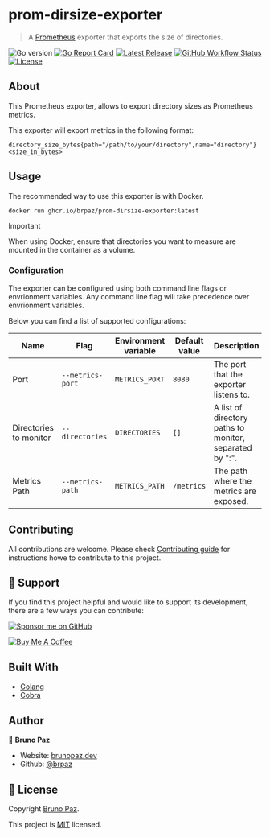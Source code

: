 # prom-dirsize-exporter

> A [Prometheus](https://prometheus.io/) exporter that exports the size of directories.

![Go version](https://img.shields.io/github/go-mod/go-version/brpaz/prom-dirsize-exporter?style=for-the-badge)
[![Go Report Card](https://goreportcard.com/badge/github.com/brpaz/prom-dirsize-exporter?style=for-the-badge)](https://goreportcard.com/report/github.com/brpaz/prom-dirsize-exporter)
[![Latest Release](https://img.shields.io/github/v/release/brpaz/prom-dirsize-exporter?style=for-the-badge)](https://github.com/brpaz/prom-dirsize-exporter/releases/latest)
[![GitHub Workflow Status](https://img.shields.io/github/actions/workflow/status/brpaz/prom-dirsize-exporter/ci.yml?style=for-the-badge)](https://github.com/brpaz/prom-dirsize-exporter/actions/CI)
[![License](https://img.shields.io/badge/License-MIT-yellow.svg?style=for-the-badge)](LICENSE)

## About

This Prometheus exporter, allows to export directory sizes as Prometheus metrics.

This exporter will export metrics in the following format:

```
directory_size_bytes{path="/path/to/your/directory",name="directory"} <size_in_bytes>
```

## Usage

The recommended way to use this exporter is with Docker.

```shell
docker run ghcr.io/brpaz/prom-dirsize-exporter:latest
```

> [!IMPORTANT]
> When using Docker, ensure that directories you want to measure are mounted in the container as a volume.

### Configuration

The exporter can be configured using both command line flags or envrionment variables. Any command line flag will take precedence over envrionment variables.

Below you can find a list of supported configurations:

| Name                    | Flag            | Environment variable | Default value | Description                                         |
|-------------------------|-----------------|----------------------|---------------|-----------------------------------------------------|
| Port                    | `--metrics-port`| `METRICS_PORT`       | `8080`        | The port that the exporter listens to.              |
| Directories to monitor | `--directories` | `DIRECTORIES`        | `[]`          | A list of directory paths to monitor, separated by ":". |
| Metrics Path            | `--metrics-path`| `METRICS_PATH`       | `/metrics`    | The path where the metrics are exposed.             |


## Contributing

All contributions are welcome. Please check [Contributing guide](CONTRIBUTING.md) for instructions howe to contribute to this project.

## 🫶 Support

If you find this project helpful and would like to support its development, there are a few ways you can contribute:

[![Sponsor me on GitHub](https://img.shields.io/badge/Sponsor-%E2%9D%A4-%23db61a2.svg?&logo=github&logoColor=red&&style=for-the-badge&labelColor=white)](https://github.com/sponsors/brpaz)

<a href="https://www.buymeacoffee.com/Z1Bu6asGV" target="_blank"><img src="https://www.buymeacoffee.com/assets/img/custom_images/orange_img.png" alt="Buy Me A Coffee" style="height: auto !important;width: auto !important;" ></a>


## Built With

- [Golang](https://go.dev)
- [Cobra](https://cobra.dev/)

## Author

👤 **Bruno Paz**

- Website: [brunopaz.dev](https://brunopaz.dev)
- Github: [@brpaz](https://github.com/brpaz)


## 📝 License

Copyright [Bruno Paz](https://github.com/brpaz).

This project is [MIT](https://opensource.org/licenses/MIT) licensed.


